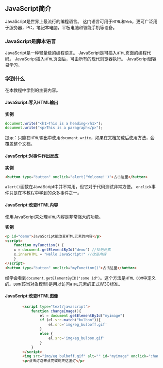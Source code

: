 ## JavaScript简介

JavaScript是世界上最流行的编程语言。
这门语言可用于`HTML`和`Web`，更可广泛用于服务器，PC，笔记本电脑，平板电脑和智能手机等设备。


### JavaScript是脚本语言

JavaScript是一种轻量级的编程语言。
JavaScript是可插入`HTML`页面的编程代码。
JavaScript插入`HTML`页面后，可由所有的现代浏览器执行。
JavaScript很容易学习。

### 学到什么

在本教程中学到的主要内容。

#### JavaScript:写入HTML输出 

**实例**
```javascript
document.write("<h1>This is a heading</h1>");
document.write("<p>This is a paragraph</p>");
```
提示：只能在`HTML`输出中使用`document.write`，如果在文档加载后使用方法，会覆盖整个文档。

#### JavaScript:对事件作出反应

**实例**
```html
<button type="button" onclick="alert('Welcome!')">占击这里</button>
```
`alert()`函数在JavaScript中并不常用，但它对于代码测试非常方便。
`onclick`事件只是在本教程中学到的众多事件之一。

#### JavaScript:改变HTML内容

使用JavaScript来处理`HTML`内容是非常强大的功能。

**实例**
```html
<p id="demo">JavaScript能改变HTML元素的内容</p>
<script>
    function myFunction() {
    x = document.getElementById("demo") //找到元素
    x.innerHTML = "Hello JavaScript!" //改变内容 
    }
</script>
<button type="button" onclick="myFunction()">占击这里</button>
```
经学会看到`document.getElementByID("some id")`。这个方法是`HTML DOM`中定义的。`DOM`(该当对象模型)是用以访问`HTML`元素的正式W3C标准。

#### JavaScript:改变HTML图像

```html
		<script type="text/javascript">
			function changeImage(){
				el = document.getElementById("myimage")
				if (el.src.match("bulbon")){
					el.src='img/eg_bulboff.gif'
				}
				else {
					el.src='img/eg_bulbon.gif'
				}
			}
		</script>	
		<img src="img/eg_bulboff.gif" alt="" id="myimage" onclick="changeImage()"/>
		<p>点击灯泡来点亮或熄灭这盏灯</p>
```


